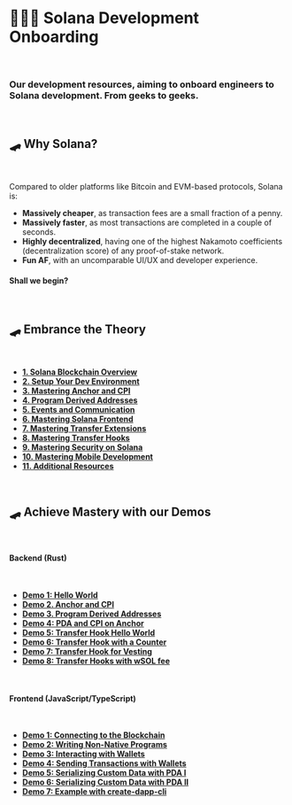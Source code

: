 # 👩🏽‍💻 Solana Development Onboarding

<br>

### Our development resources, aiming to onboard engineers to Solana development. From geeks to geeks.

<br>

## 🛹 Why Solana?

<br>

Compared to older platforms like Bitcoin and EVM-based protocols, Solana is:

- **Massively cheaper**, as transaction fees are a small fraction of a penny.
- **Massively faster**, as most transactions are completed in a couple of seconds.
- **Highly decentralized**, having one of the highest Nakamoto coefficients (decentralization score) of any proof-of-stake network.
- **Fun AF**, with an uncomparable UI/UX and developer experience.


#### Shall we begin?

<br>

## 🛹 Embrance the Theory

<br>

* **[1. Solana Blockchain Overview](chapters/01_intro.md)**
* **[2. Setup Your Dev Environment](chapters/02_dev_env.md)**
* **[3. Mastering Anchor and CPI](chapters/03_anchor.md)**
* **[4. Program Derived Addresses](chapters/04_pda.md)**
* **[5. Events and Communication](chapters/05_events.md)**
* **[6. Mastering Solana Frontend](chapters/06_frontend.md)**
* **[7. Mastering Transfer Extensions](chapters/07_transfer_extensions.md)**
* **[8. Mastering Transfer Hooks](chapters/08_transfer_hooks.md)**
* **[9. Mastering Security on Solana](chapters/09_security.md)**
* **[10. Mastering Mobile Development](chapters/10_mobile.md)**
* **[11. Additional Resources](chapters/11_additional_resources.md)**



<br>


## 🛹 Achieve Mastery with our Demos

<br>

#### Backend (Rust)

<br>

* **[Demo 1: Hello World](demos/backend/01_hello_world)**
* **[Demo 2. Anchor and CPI](demos/backend/02_anchor_cpi)**
* **[Demo 3. Program Derived Addresses](demos/backend/03_anchor_pda)**
* **[Demo 4: PDA and CPI on Anchor](demos/backend/04_pda_and_cpi)**
* **[Demo 5: Transfer Hook Hello World](demos/backend/05_transfer_hooks_extension)**
* **[Demo 6: Transfer Hook with a Counter](demos/backend/06_transfer_hooks_counter)**
* **[Demo 7: Transfer Hook for Vesting](demos/backend/07_transfer_hooks_vesting)**
* **[Demo 8: Transfer Hooks with wSOL fee](demos/backend/08_transfer_hooks_with_wSOL)**

<br>

#### Frontend (JavaScript/TypeScript)

<br>

* **[Demo 1: Connecting to the Blockchain](demos/frontend/01_connecting_to_the_blockchain)**
* **[Demo 2: Writing Non-Native Programs](demos/frontend/02_non_native_programs)**
* **[Demo 3: Interacting with Wallets](demos/frontend/03_wallets_ping)**
* **[Demo 4: Sending Transactions with Wallets](demos/frontend/04_wallets_tx)**
* **[Demo 5: Serializing Custom Data with PDA I](demos/frontend/05_serialize_custom_data)**
* **[Demo 6: Serializing Custom Data with PDA II](demos/frontend/06_serialize_custom_data_II)**
* **[Demo 7: Example with create-dapp-cli](demos/frontend/07_create_dapp_cli)**

